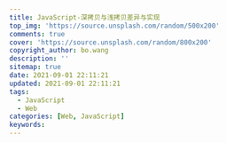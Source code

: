 ```yaml
---
title: JavaScript-深拷贝与浅拷贝差异与实现
top_img: 'https://source.unsplash.com/random/500x200'
comments: true
cover: 'https://source.unsplash.com/random/800x200'
copyright_author: bo.wang
description: ''
sitemap: true
date: 2021-09-01 22:11:21
updated: 2021-09-01 22:11:21
tags:
  - JavaScript
  - Web 
categories: [Web, JavaScript]
keywords:
---
```


